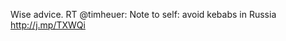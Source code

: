<!--
id: 244074717
link: http://kevinisom.info/post/244074717/wise-advice-rt-timheuer-note-to-self-avoid
slug: wise-advice-rt-timheuer-note-to-self-avoid
date: Sun Nov 15 2009 12:06:03 GMT+1300 (NZDT)
raw: {"blog_name":"kevinisom","id":244074717,"post_url":"http://kevinisom.info/post/244074717/wise-advice-rt-timheuer-note-to-self-avoid","slug":"wise-advice-rt-timheuer-note-to-self-avoid","type":"text","date":"2009-11-14 23:06:03 GMT","timestamp":1258239963,"state":"published","format":"html","reblog_key":"3xiXaD3R","tags":[],"short_url":"http://tmblr.co/Zw68YyEZ4ZT","highlighted":[],"feed_item":"http://twitter.com/kev_nz/statuses/5720824306","from_feed_id":"650289","note_count":0,"title":null,"body":"<p>Wise advice. RT @timheuer: Note to self: avoid kebabs in Russia <a href=\"http://j.mp/TXWQi\" target=\"_blank\">http://j.mp/TXWQi</a></p>"}
publish: 2009-11-015
tags: 
title: null
-->


Wise advice. RT @timheuer: Note to self: avoid kebabs in Russia
<http://j.mp/TXWQi>



